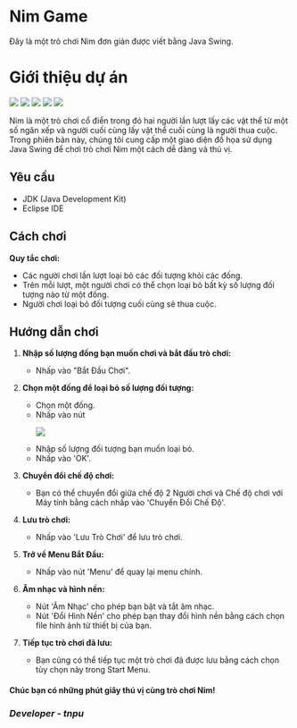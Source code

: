 # Nim Game

Đây là một trò chơi Nim đơn giản được viết bằng Java Swing.

# Giới thiệu dự án
<p align="left">  
<img src="https://img.shields.io/badge/Language-Java-blue">
<img src="https://img.shields.io/badge/Platform-Windows-brightgreen">
<img src="https://img.shields.io/badge/GUI-Java Swing-blueviolet">
<img src="https://img.shields.io/badge/Version-2.1-ff69b4">
<img src="https://img.shields.io/badge/IDE-Eclipse-navy">
   
</p>


Nim là một trò chơi cổ điển trong đó hai người lần lượt lấy các vật thể từ một số ngăn xếp và người cuối cùng lấy vật thể cuối cùng là người thua cuộc. Trong phiên bản này, chúng tôi cung cấp một giao diện đồ họa sử dụng Java Swing để chơi trò chơi Nim một cách dễ dàng và thú vị.

## Yêu cầu

- JDK (Java Development Kit)
- Eclipse IDE

## Cách chơi
**Quy tắc chơi:**
   - Các người chơi lần lượt loại bỏ các đối tượng khỏi các đống.
   - Trên mỗi lượt, một người chơi có thể chọn loại bỏ bất kỳ số lượng đối tượng nào từ một đống.
   - Người chơi loại bỏ đối tượng cuối cùng sẽ thua cuộc.
## Hướng dẫn chơi

1. **Nhập số lượng đống bạn muốn chơi và bắt đầu trò chơi:**
   - Nhấp vào "Bắt Đầu Chơi".

2. **Chọn một đống để loại bỏ số lượng đối tượng:**
   - Chọn một đống.
   - Nhấp vào nút <p><img src="https://www.dreamstime.com/square-red-minus-sign-icon-button-flat-remove-negative-symbol-isolated-white-background-square-red-minus-sign-icon-button-image190626170"></p>
   - Nhập số lượng đối tượng bạn muốn loại bỏ.
   - Nhấp vào 'OK'.

3. **Chuyển đổi chế độ chơi:**
   - Bạn có thể chuyển đổi giữa chế độ 2 Người chơi và Chế độ chơi với Máy tính bằng cách nhấp vào 'Chuyển Đổi Chế Độ'.

4. **Lưu trò chơi:**
   - Nhấp vào 'Lưu Trò Chơi' để lưu trò chơi.

5. **Trở về Menu Bắt Đầu:**
   - Nhấp vào nút 'Menu' để quay lại menu chính.

6. **Âm nhạc và hình nền:**
   - Nút 'Âm Nhạc' cho phép bạn bật và tắt âm nhạc.
   - Nút 'Đổi Hình Nền' cho phép bạn thay đổi hình nền bằng cách chọn file hình ảnh từ thiết bị của bạn.

7. **Tiếp tục trò chơi đã lưu:**
   - Bạn cũng có thể tiếp tục một trò chơi đã được lưu bằng cách chọn tùy chọn này trong Start Menu.

<h4>Chúc bạn có những phút giây thú vị cùng trò chơi Nim!</h4>

 <h3><i>Developer - tnpu </i></h3>


